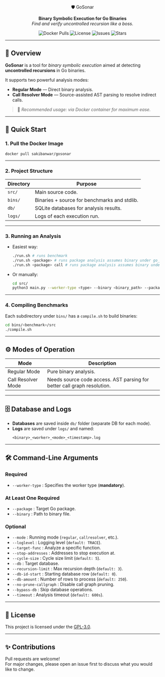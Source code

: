 <div align="center">
🛡️ GoSonar

**Binary Symbolic Execution for Go Binaries**  
*Find and verify uncontrolled recursion like a boss.*

![Docker Pulls](https://img.shields.io/docker/pulls/sakibanwar/gosonar?style=flat-square)
![License](https://img.shields.io/github/license/mdsakibanwar/gosonar?style=flat-square)
![Issues](https://img.shields.io/github/issues/mdsakibanwar/gosonar?style=flat-square)
![Stars](https://img.shields.io/github/stars/mdsakibanwar/gosonar?style=flat-square)
</div>

---

## 🚀 Overview

**GoSonar** is a tool for *binary symbolic execution* aimed at detecting **uncontrolled recursions** in Go binaries.

It supports two powerful analysis modes:  
- **Regular Mode** — Direct binary analysis.
- **Call Resolver Mode** — Source-assisted AST parsing to resolve indirect calls.

> 💬 *Recommended usage: via Docker container for maximum ease.*

---

## 🐳 Quick Start

### 1. Pull the Docker Image

```bash
docker pull sakibanwar/gosonar
```

---

### 2. Project Structure

| Directory  | Purpose                         |
|------------|----------------------------------|
| `src/`     | Main source code.                |
| `bins/`    | Binaries + source for benchmarks and stdlib. |
| `db/`      | SQLite databases for analysis results. |
| `logs/`    | Logs of each execution run.       |

---

### 3. Running an Analysis

- Easiest way:  
  ```bash
  ./run.sh # runs benchmark
  ./run.sh <package> # runs package analysis assumes binary under go_stdlib in regular mode
  ./run.sh <package> call # runs package analysis assumes binary under go_stdlib in call resolver mode
  ```

- Or manually:  
  ```bash
  cd src/
  python3 main.py --worker-type <type> --binary <binary_path> --package <package_name>[other options]
  ```

---

### 4. Compiling Benchmarks

Each subdirectory under `bins/` has a `compile.sh` to build binaries:  
```bash
cd bins/<benchmark>/src
./compile.sh
```

---

## ⚙️ Modes of Operation

| Mode              | Description                                          |
|-------------------|------------------------------------------------------|
| Regular Mode      | Pure binary analysis.                                |
| Call Resolver Mode| Needs source code access. AST parsing for better call graph resolution. |

---

## 🗄️ Database and Logs

- **Databases** are saved inside `db/` folder (separate DB for each mode).
- **Logs** are saved under `logs/` and named:  
  ```
  <binary>_<worker>_<mode>_<timestamp>.log
  ```

---

## 🛠️ Command-Line Arguments

### Required
- `--worker-type` : Specifies the worker type (**mandatory**).

### At Least One Required
- `--package` : Target Go package.
- `--binary` : Path to binary file.

### Optional
- `--mode` : Running mode (`regular`, `callresolver`, etc.).  
- `--loglevel` : Logging level (`default: TRACE`).  
- `--target-func` : Analyze a specific function.  
- `--stop-addresses` : Addresses to stop execution at.  
- `--cycle-size` : Cycle size limit (`default: 5`).  
- `--db` : Target database.  
- `--recursion-limit` : Max recursion depth (`default: 3`).  
- `--db-id-start` : Starting database row (`default: 0`).  
- `--db-amount` : Number of rows to process (`default: 250`).  
- `--no-prune-callgraph` : Disable call graph pruning.  
- `--bypass-db` : Skip database operations.  
- `--timeout` : Analysis timeout (`default: 600s`).

---

## 📜 License

This project is licensed under the [GPL-3.0](LICENSE).

---

## ✨ Contributions

Pull requests are welcome!  
For major changes, please open an issue first to discuss what you would like to change.
